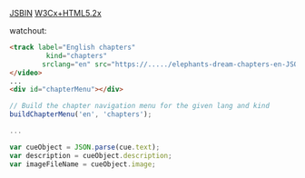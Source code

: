 [JSBIN](https://jsbin.com/pulefe/1/edit?html,css,js,output)
[W3Cx+HTML5.2x](https://courses.edx.org/courses/course-v1:W3Cx+HTML5.2x+3T2018/courseware/dc6fe6f5d28f49b5a753ba6b49820849/a01770f16a0946999ddcfb9bb3929b6e/?child=last)

watchout:

```html
<track label="English chapters"
         kind="chapters"
        srclang="en" src="https://...../elephants-dream-chapters-en-JSON.vtt">
</video>
...
<div id="chapterMenu"></div>
```

```javascript
// Build the chapter navigation menu for the given lang and kind
buildChapterMenu('en', 'chapters');

...

var cueObject = JSON.parse(cue.text);
var description = cueObject.description;
var imageFileName = cueObject.image;

```
